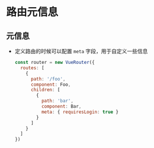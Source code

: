 # 路由元信息

## 元信息

  - 定义路由的时候可以配置 `meta` 字段，用于自定义一些信息

    ```javascript
    const router = new VueRouter({
      routes: [
        {
          path: '/foo',
          component: Foo,
          children: [
            {
              path: 'bar',
              component: Bar,
              meta: { requiresLogin: true }
            }
          ]
        }
      ]
    })
    ```
